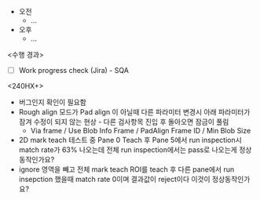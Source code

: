 - 오전
	- ...
- 오후
	- ...

<수행 경과>
- [ ] Work progress check (Jira) - SQA

<240HX+>
- 버그인지 확인이 필요함
- Rough align 모드가 Pad align 이 아닐때 다른 파라미터 변경시 아래 파라미터가 잠겨 수정이 되지 않는 현상 - 다른 검사항목 진입 후 돌아오면 잠금이 풀림
	- Via frame / Use Blob Info Frame / PadAlign Frame ID / Min Blob Size
- 2D mark teach 테스트 중 Pane 0 Teach 후 Pane 5에서 run inspection시 match rate가 63% 나오는데 전체 run inspection에서는 pass로 나오는게 정상동작인가요?
- ignore 영역을 빼고 전체 mark teach ROI를 teach 후 다른 pane에서 run insepction 했을때 match rate 0이며 결과값이 reject이다 이것이 정상동작인가요?

